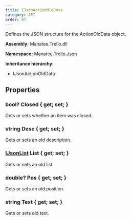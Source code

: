 ```yaml
---
title: IJsonActionOldData
category: API
order: 87
---
```


Defines the JSON structure for the ActionOldData object.

**Assembly:** Manatee.Trello.dll

**Namespace:** Manatee.Trello.Json

**Inheritance hierarchy:**

- IJsonActionOldData

## Properties

### bool? Closed { get; set; }

Gets or sets whether an item was closed.

### string Desc { get; set; }

Gets or sets an old description.

### [IJsonList](../IJsonList#ijsonlist) List { get; set; }

Gets or sets an old list.

### double? Pos { get; set; }

Gets or sets an old position.

### string Text { get; set; }

Gets or sets old text.

